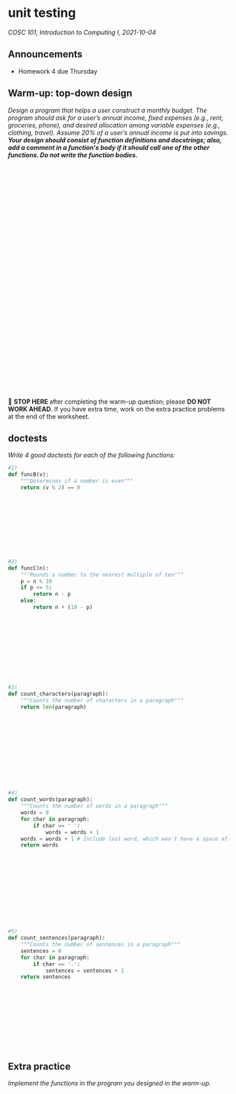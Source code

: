 # unit testing
_COSC 101, Introduction to Computing I, 2021-10-04_

## Announcements
* Homework 4 due Thursday

## Warm-up: top-down design
_Design a program that helps a user construct a monthly budget. The program should ask for a user’s annual income, fixed expenses (e.g., rent, groceries, phone), and desired allocation among variable expenses (e.g., clothing, travel). Assume 20% of a user’s annual income is put into savings. **Your design should consist of function definitions and docstrings; also, add a comment in a function's body if it should call one of the other functions. Do not write the function bodies.**_

```






































```
🛑 **STOP HERE** after completing the warm-up question; please **DO NOT WORK AHEAD**. If you have extra time, work on the extra practice problems at the end of the worksheet.

## doctests

_Write 4 good doctests for each of the following functions:_


```python
#1)
def funcB(v):
    """Determines if a number is even"""
    return (v % 2) == 0
```

```










```


```python
#2)
def funcC(n):
    """Rounds a number to the nearest multiple of ten"""
    p = n % 10
    if p <= 5:
        return n - p
    else:
        return n + (10 - p)
```

```











```


```python
#3)
def count_characters(paragraph):
    """Counts the number of characters in a paragraph"""
    return len(paragraph)
```

```












```


```python
#4)
def count_words(paragraph):
    """Counts the number of words in a paragraph"""
    words = 0
    for char in paragraph:
        if char == ' ':
            words = words + 1
    words = words + 1 # Include last word, which won't have a space afterwards
    return words
```

```












```


```python
#5)
def count_sentences(paragraph):
    """Counts the number of sentences in a paragraph"""
    sentences = 0
    for char in paragraph:
        if char == '.':
            sentences = sentences + 1
    return sentences
```

```











```

## Extra practice

_Implement the functions in the program you designed in the warm-up._

